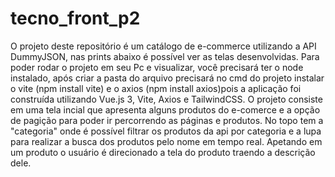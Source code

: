 # tecno_front_p2

O projeto deste repositório é um catálogo de e-commerce utilizando a API DummyJSON, nas prints abaixo é possível ver as telas desenvolvidas. Para poder rodar o projeto em seu Pc e visualizar, você precisará ter o node instalado, após criar a pasta do arquivo precisará no cmd do projeto instalar o vite (npm install vite) e o axios (npm install axios)pois a aplicação foi construída utilizando Vue.js 3, Vite, Axios e TailwindCSS.
O projeto consiste em uma tela incial que apresenta alguns produtos do e-comerce e a opção de pagição para poder ir percorrendo as páginas e produtos. No topo tem a "categoria" onde é possível filtrar os produtos da api por categoria e a lupa para realizar a busca dos produtos pelo nome em tempo real.
Apetando em um produto o usuário é direcionado a tela do produto traendo a descrição dele.

